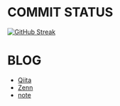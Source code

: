 # COMMIT STATUS
[![GitHub Streak](https://streak-stats.demolab.com/?user=yuya0405&theme=transparent)](https://git.io/streak-stats)

# BLOG

- [Qiita](https://qiita.com/oh884U8)
- [Zenn](https://zenn.dev/octet)
- [note](https://note.com/vanillalala/)
